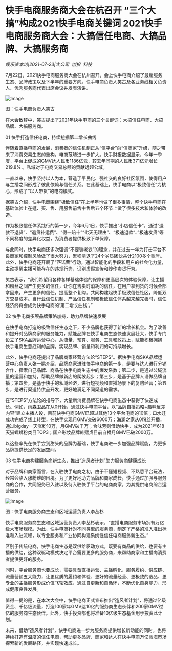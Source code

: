 # 快手电商服务商大会在杭召开 “三个大搞”构成2021快手电商关键词 2021快手电商服务商大会：大搞信任电商、大搞品牌、大搞服务商

*娱乐资本论|2021-07-23|大公司 
                                                创投 
                                                科技*

7月22日，2021快手电商服务商大会在杭州召开，会上快手电商介绍了最新服务生态、品牌政策以及下半年的重要方向。快手电商负责人笑古及各业务线相关负责人、优秀服务商代表出席会议并发表演讲。

![Image](http://static.ylzbl.com/uploads/ueditor/php/upload/image/20210723/1627015312394133.png)

图：快手电商负责人笑古

在大会致辞中，笑古提出了2021年快手电商的三个关键词：大搞信任电商、大搞品牌、大搞服务商。

01 快手打造信任电商，持续挖掘第二增长曲线

伴随着直播电商的发展，消费者的信任机制正从“信平台”向“信商家”升级，随之带来了消费交易生态的重构，电商范畴进一步扩大。快手财报数据显示，今年一季度，平台上促成的GMV达人民币1186亿元，较去年同期的人民币371亿元增长219.8% 。私域对于电商交易总额的贡献远超公域。

一直以来，快手坚持以人为本，营造了平民化、强社交的良好社区氛围，使得用户与主播之间形成了彼此依赖与信任关系。在此基础上，快手电商以“极致信任”为核心，形成了“以人带货”的电商模式。

据笑古介绍，快手电商围绕“极致信任”在上半年也做了很多事情，整个快手电商在基础体验上在逛、买、售、用服售前售中售后五个环节上做了很多技术和体验的改造。

作为极致信任体系践行的第一步，今年6月1日，快手推出“小店信任卡”，通过“退款不退货”、“退货补运费”、“假一赔十”“七天无理由”、“极速退款“、”极速发货“等不同梯度的差异化权益，为消费者提供极致下单保障。

与此同时，快手电商还多次强调“不要骗老铁”的理念，并在过去一年为打击平台不良商家和控制风险做了很大努力，累积清退了24个劣质团伙共计2100多个账号。此外，快手电商还开展了“匹诺曹”行动，通过智能化的手段和用户的社会化力量，主动提醒主播可能存在的违规行为，识别虚假宣传和炒作卖货行为。

笑古表示，“我们希望用各种各样基础体验的保障和更高层次的体验保障，让主播和粉丝之间产生更多的信任，让你在售卖时消耗的信任，在用户拿到货的时候全部拿回来，产生更多的信任，提高整个复购。共同构建起快手极致信任社区，降低双方交易成本。当行业信任机制、产品信任机制和极致信任体系越来越完善时，信任经济终将会成为快手电商的‘第二增长曲线’。”

02 快手电商多项品牌策略加持，助力品牌快速发展

在快手电商打造的极致信任生态之下，不少品牌也获得了新的增长机会。为了改善和提升对品牌商家的服务能力，赋能品牌在快手电商生态快速发展壮大，快手专门设立了SKA品牌运营中心，从流量、预算、服务、工具和政策上，赋能积极拥抱快手电商生意红利的品牌，实现品牌、销量和利润的可持续增长。

此外，快手电商还提出了品牌商家经营方法论“STEPS”。据快手电商SKA品牌运营中心负责人张一鹏介绍，品牌商家进驻快手电商的第一步，是要与达人进行分销合作，探索自己品牌、商品在快手电商生态中的爆发系数；第二步，是通过公域流量的运营和加持，帮助品牌做新店的爬坡起步；第三步，是基于品牌人设做品牌自播；第四步，是基于快手的私域经济，进行短视频和直播场景下的复购经营；第五步，是进行渠道特供品开发，更好地满足不同渠道的需求。

在“STEPS”方法论的指导下，大量新消费品牌在快手电商生态中获得了快速成长。例如，雨森卫品在从0开始，通过快手电商平台，以“品牌自播策略+趣味反差内容”建立主播人设，目前快手电商GMV已超过其他13个平台电商的10倍；口水娃成功完成了线上转型，在快手实现月GMV突破6000万；海澜之家从0粉丝开播，通过bigday一天涨粉10万，月GMV破千万；合味芳则借助快手，成为2021年618天猫螺蛳粉类目TOP3；国产彩妆品牌韩熙贞目前自播月GMV已破2000万。

以这些率先在快手尝到甜头的品牌为基础，快手电商进一步加强品牌赋能，为更多品牌提供长足的发展空间。

03 快手电商构建服务商新生态，推出“造风者计划”助力服务商健康成长

对于品牌和商家而言，在入驻快手电商之初，由于不懂短视频、不熟悉平台玩法，经常会陷入涨粉难的困境。为了更好地助力品牌和商家成长，快手通过加强与服务商的合作，共同服务已入驻以及待入驻快手平台的电商商家，为其提供电商综合运营服务。

![Image](http://static.ylzbl.com/uploads/ueditor/php/upload/image/20210723/1627015372720696.png)

图：快手电商服务商生态和区域运营负责人李丛杉

快手电商服务商生态和区域运营负责人李丛杉表示，“直播电商服务市场拥有万亿级大市场规模。为此，快手电商针对不同类型的服务商，制定了严格的准入准出标准和入驻流程，以专业服务和产业协同构建系统性信任电商服务新生态。”

区别于传统电商，快手电商生态是双供给驱动方式，既要有商品的供给，也要有主播的供给，这种双驱动模式决定平台需要更多的服务商，来帮助商家和主播向消费者提供更好的服务。

同时，平台服务商也要成长，需要具备直播运营、主播孵化、服务履约、供应链、流量营销五大能力，让更优质的履约和体验、更好的流量经营、更极致的选品、更专业的主播服务形成价值飞轮效应，通过自更新和自循环，不断优化自身能力，形成健康良性发展。

值得一提的是，在本次大会中，快手电商正式宣布推出“造风者计划”，将通过亿级资金、千亿级流量，打造100家年GMV达10亿的服务商生态伙伴和200家GMV过亿的服务商生态伙伴。此外，快手投资部也将准备10亿级生态基金用于投资此计划。

未来，借助“造风者计划”，快手电商进一步为服务商提供增长新动能的同时，也将持续打造有温度的信任电商，帮助更多品牌、商家和达人在快手电商万亿蓝海市场探索新的发展路径，并实现快速成长。

